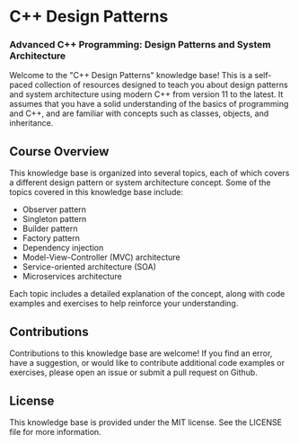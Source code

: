# C++ Design Patterns
### Advanced C++ Programming: Design Patterns and System Architecture

Welcome to the "C++ Design Patterns" knowledge base! This is a self-paced collection of resources designed to teach you about design patterns and system architecture using modern C++ from version 11 to the latest. It assumes that you have a solid understanding of the basics of programming and C++, and are familiar with concepts such as classes, objects, and inheritance.

## Course Overview
This knowledge base is organized into several topics, each of which covers a different design pattern or system architecture concept. Some of the topics covered in this knowledge base include:
+ Observer pattern
+ Singleton pattern
+ Builder pattern
+ Factory pattern
+ Dependency injection
+ Model-View-Controller (MVC) architecture
+ Service-oriented architecture (SOA)
+ Microservices architecture

Each topic includes a detailed explanation of the concept, along with code examples and exercises to help reinforce your understanding.

## Contributions
Contributions to this knowledge base are welcome! If you find an error, have a suggestion, or would like to contribute additional code examples or exercises, please open an issue or submit a pull request on Github.

## License
This knowledge base is provided under the MIT license. See the LICENSE file for more information.
